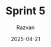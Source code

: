 ---
author: "Razvan"
title: "Sprint 5"
date: "2025-04-21"
description: "Performance Optimization and Documentation (April 21-May 4, 2025)"
aliases: ["sprint5"]
summary: "The fifth sprint focused on writing the final report, analysis and wrapping up the project."
--- 